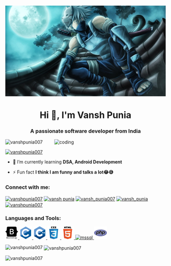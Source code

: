 <!--
**VanshPunia007/VanshPunia007** is a ✨ _special_ ✨ repository because its `README.md` (this file) appears on your GitHub profile.

Here are some ideas to get you started:

- 🔭 I’m currently working on ...
- 🌱 I’m currently learning ...
- 👯 I’m looking to collaborate on ...
- 🤔 I’m looking for help with ...
- 💬 Ask me about ...
- 📫 How to reach me: ...
- 😄 Pronouns: ...
- ⚡ Fun fact: ...
-->
![logo](https://github.com/VanshPunia007/VanshPunia007/blob/main/Git%20Banner%20Kakashi'.jpg)
<h1 align="center">Hi 👋, I'm Vansh Punia</h1>
<h3 align="center">A passionate software developer from India</h3>
<img align = "right" alt = "coding" width = "350" src = "https://media.tenor.com/YNqsJbmb_yMAAAAd/coding.gif">
<p align="left"> <img src="https://komarev.com/ghpvc/?username=vanshpunia007&label=Profile%20views&color=0e75b6&style=flat" alt="vanshpunia007" /> </p>

<p align="left"> <a href="https://twitter.com/vanshpunia007" target="blank"><img src="https://img.shields.io/twitter/follow/vanshpunia007?logo=twitter&style=for-the-badge" alt="vanshpunia007" /></a> </p>

- 🌱 I’m currently learning **DSA, Android Development**

- ⚡ Fun fact **I think I am funny and talks a lot😂😅**

<h3 align="left">Connect with me:</h3>
<p align="left">
<a href="https://twitter.com/vanshpunia007" target="blank"><img align="center" src="https://raw.githubusercontent.com/rahuldkjain/github-profile-readme-generator/master/src/images/icons/Social/twitter.svg" alt="vanshpunia007" height="30" width="40" /></a>
<a href="https://linkedin.com/in/vansh punia" target="blank"><img align="center" src="https://raw.githubusercontent.com/rahuldkjain/github-profile-readme-generator/master/src/images/icons/Social/linked-in-alt.svg" alt="vansh punia" height="30" width="40" /></a>
<a href="https://instagram.com/vansh_punia007" target="blank"><img align="center" src="https://raw.githubusercontent.com/rahuldkjain/github-profile-readme-generator/master/src/images/icons/Social/instagram.svg" alt="vansh_punia007" height="30" width="40" /></a>
<a href="https://www.leetcode.com/vansh_punia" target="blank"><img align="center" src="https://raw.githubusercontent.com/rahuldkjain/github-profile-readme-generator/master/src/images/icons/Social/leet-code.svg" alt="vansh_punia" height="30" width="40" /></a>
<a href="https://auth.geeksforgeeks.org/user/vanshpunia007" target="blank"><img align="center" src="https://raw.githubusercontent.com/rahuldkjain/github-profile-readme-generator/master/src/images/icons/Social/geeks-for-geeks.svg" alt="vanshpunia007" height="30" width="40" /></a>
</p>

<h3 align="left">Languages and Tools:</h3>
<p align="left"> <a href="https://getbootstrap.com" target="_blank" rel="noreferrer"> <img src="https://raw.githubusercontent.com/devicons/devicon/master/icons/bootstrap/bootstrap-plain-wordmark.svg" alt="bootstrap" width="40" height="40"/> </a> <a href="https://www.cprogramming.com/" target="_blank" rel="noreferrer"> <img src="https://raw.githubusercontent.com/devicons/devicon/master/icons/c/c-original.svg" alt="c" width="40" height="40"/> </a> <a href="https://www.w3schools.com/cpp/" target="_blank" rel="noreferrer"> <img src="https://raw.githubusercontent.com/devicons/devicon/master/icons/cplusplus/cplusplus-original.svg" alt="cplusplus" width="40" height="40"/> </a> <a href="https://www.w3schools.com/css/" target="_blank" rel="noreferrer"> <img src="https://raw.githubusercontent.com/devicons/devicon/master/icons/css3/css3-original-wordmark.svg" alt="css3" width="40" height="40"/> </a> <a href="https://www.w3.org/html/" target="_blank" rel="noreferrer"> <img src="https://raw.githubusercontent.com/devicons/devicon/master/icons/html5/html5-original-wordmark.svg" alt="html5" width="40" height="40"/> </a> <a href="https://www.microsoft.com/en-us/sql-server" target="_blank" rel="noreferrer"> <img src="https://www.svgrepo.com/show/303229/microsoft-sql-server-logo.svg" alt="mssql" width="40" height="40"/> </a> <a href="https://www.php.net" target="_blank" rel="noreferrer"> <img src="https://raw.githubusercontent.com/devicons/devicon/master/icons/php/php-original.svg" alt="php" width="40" height="40"/> </a> </p>

<p><img align="left" src="https://github-readme-stats.vercel.app/api/top-langs?username=vanshpunia007&show_icons=true&locale=en&layout=compact" alt="vanshpunia007" /></p>

<p>&nbsp;<img align="center" src="https://github-readme-stats.vercel.app/api?username=vanshpunia007&show_icons=true&locale=en" alt="vanshpunia007" /></p>

<p><img align="center" src="https://github-readme-streak-stats.herokuapp.com/?user=vanshpunia007&" alt="vanshpunia007" /></p>
